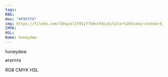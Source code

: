 ```yaml
---
tags:
RBG:
Hex: "#F0FFF0"
img: https://filedn.com/l0hpzxl1f01yT7GHxtF8cyk/Color%20Snake/standard_csv_to_svg/%23/#F0FFF0.svg
CMYK:
HSL:
Name: honeydew
---
```

honeydew
```palette
#F0FFF0
```
RGB
CMYK
HSL
